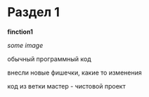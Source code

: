 # Раздел 1

**finction1**

*some image*

обычный программный код

внесли новые фишечки, какие то изменения

код из ветки мастер - чистовой проект
